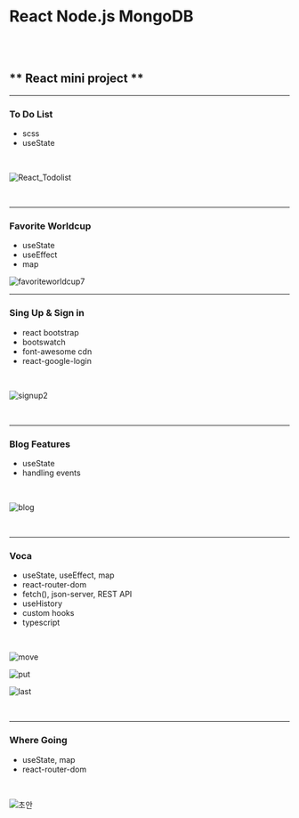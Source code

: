 # **React Node.js MongoDB**


<br/>
<br/>

## ** React mini project **



-------------------------------------------------------------
### **To Do List**
- scss
- useState
<br/>

![React_Todolist](https://user-images.githubusercontent.com/87745990/139085144-dd21ed61-a694-444e-8189-db67d96bf02d.gif)





<br/>

-------------------------------------------------------------
### **Favorite Worldcup**
- useState
- useEffect
- map

![favoriteworldcup7](https://user-images.githubusercontent.com/87745990/139610553-2fa41773-32b6-4230-abd6-730b6199a4ae.gif)
<!-- - ~~I like Holybang ㅎ_ㅎ~~
<br/>
<p align="center">
  <img src="" title="hover text">
</p> -->

-------------------------------------------------------------
### **Sing Up & Sign in**
- react bootstrap
- bootswatch
- font-awesome cdn
- react-google-login
<br/>

![signup2](https://user-images.githubusercontent.com/87745990/139707155-698b2dea-0695-4f21-94d2-4f85b079c1f0.gif)




<br/>

-------------------------------------------------------------
### **Blog Features**
- useState
- handling events

<br/>

![blog](https://user-images.githubusercontent.com/87745990/139802536-3d514140-a052-4d9c-9253-91c457c4cb08.gif)


<br/>

-------------------------------------------------------------
### **Voca**
- useState, useEffect, map
- react-router-dom
- fetch(), json-server, REST API
- useHistory
- custom hooks
- typescript

<br/>

![move](https://user-images.githubusercontent.com/87745990/140032298-50907e90-b8ad-4948-befb-2b3f3972fcff.gif)


![put](https://user-images.githubusercontent.com/87745990/140032328-4fe384ab-d7d5-428f-984b-62d3afbcd3d6.gif)

![last](https://user-images.githubusercontent.com/87745990/140032361-f9247703-782b-4002-9ee8-0e16a990af14.gif)

<br/>

-------------------------------------------------------------
### **Where Going**
- useState, map
- react-router-dom

<br/>

![초안](https://user-images.githubusercontent.com/87745990/144743760-58433254-6a13-4bc9-a207-f6365d64e17e.gif)

<br/>






